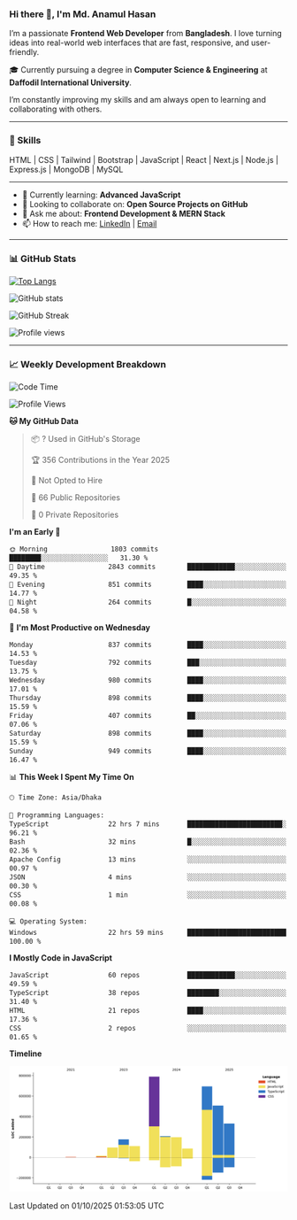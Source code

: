 ### Hi there 👋, I'm Md. Anamul Hasan

I’m a passionate **Frontend Web Developer** from **Bangladesh**. I love turning ideas into real-world web interfaces that are fast, responsive, and user-friendly.

🎓 Currently pursuing a degree in **Computer Science & Engineering** at **Daffodil International University**.

I’m constantly improving my skills and am always open to learning and collaborating with others.

---

### 🚀 Skills
HTML | CSS | Tailwind | Bootstrap | JavaScript | React | Next.js | Node.js | Express.js | MongoDB | MySQL 

---

- 🌱 Currently learning: **Advanced JavaScript**
- 👯 Looking to collaborate on: **Open Source Projects on GitHub**
- 💬 Ask me about: **Frontend Development & MERN Stack**
- 📫 How to reach me: [LinkedIn](https://www.linkedin.com/in/mdanamulhasan201) | [Email](mailto:anamulhasan3625@gmail.com)

---

### 📊 GitHub Stats

[![Top Langs](https://github-readme-stats.vercel.app/api/top-langs/?username=mdanamulhasan201&layout=compact)](https://github.com/anuraghazra/github-readme-stats)

![GitHub stats](https://github-readme-stats.vercel.app/api?username=mdanamulhasan201&show_icons=true&count_private=true&theme=tokyonight)

![GitHub Streak](https://streak-stats.demolab.com?user=mdanamulhasan201&theme=tokyonight)

![Profile views](https://gpvc.arturio.dev/mdanamulhasan201)

---

### 📈 Weekly Development Breakdown

<!--START_SECTION:waka-->
![Code Time](http://img.shields.io/badge/Code%20Time-770%20hrs%2051%20mins-blue)

![Profile Views](http://img.shields.io/badge/Profile%20Views-1-blue)

**🐱 My GitHub Data** 

> 📦 ? Used in GitHub's Storage 
 > 
> 🏆 356 Contributions in the Year 2025
 > 
> 🚫 Not Opted to Hire
 > 
> 📜 66 Public Repositories 
 > 
> 🔑 0 Private Repositories 
 > 
**I'm an Early 🐤** 

```text
🌞 Morning                1803 commits        ████████░░░░░░░░░░░░░░░░░   31.30 % 
🌆 Daytime                2843 commits        ████████████░░░░░░░░░░░░░   49.35 % 
🌃 Evening                851 commits         ████░░░░░░░░░░░░░░░░░░░░░   14.77 % 
🌙 Night                  264 commits         █░░░░░░░░░░░░░░░░░░░░░░░░   04.58 % 
```
📅 **I'm Most Productive on Wednesday** 

```text
Monday                   837 commits         ████░░░░░░░░░░░░░░░░░░░░░   14.53 % 
Tuesday                  792 commits         ███░░░░░░░░░░░░░░░░░░░░░░   13.75 % 
Wednesday                980 commits         ████░░░░░░░░░░░░░░░░░░░░░   17.01 % 
Thursday                 898 commits         ████░░░░░░░░░░░░░░░░░░░░░   15.59 % 
Friday                   407 commits         ██░░░░░░░░░░░░░░░░░░░░░░░   07.06 % 
Saturday                 898 commits         ████░░░░░░░░░░░░░░░░░░░░░   15.59 % 
Sunday                   949 commits         ████░░░░░░░░░░░░░░░░░░░░░   16.47 % 
```


📊 **This Week I Spent My Time On** 

```text
🕑︎ Time Zone: Asia/Dhaka

💬 Programming Languages: 
TypeScript               22 hrs 7 mins       ████████████████████████░   96.21 % 
Bash                     32 mins             █░░░░░░░░░░░░░░░░░░░░░░░░   02.36 % 
Apache Config            13 mins             ░░░░░░░░░░░░░░░░░░░░░░░░░   00.97 % 
JSON                     4 mins              ░░░░░░░░░░░░░░░░░░░░░░░░░   00.30 % 
CSS                      1 min               ░░░░░░░░░░░░░░░░░░░░░░░░░   00.08 % 

💻 Operating System: 
Windows                  22 hrs 59 mins      █████████████████████████   100.00 % 
```

**I Mostly Code in JavaScript** 

```text
JavaScript               60 repos            ████████████░░░░░░░░░░░░░   49.59 % 
TypeScript               38 repos            ████████░░░░░░░░░░░░░░░░░   31.40 % 
HTML                     21 repos            ████░░░░░░░░░░░░░░░░░░░░░   17.36 % 
CSS                      2 repos             ░░░░░░░░░░░░░░░░░░░░░░░░░   01.65 % 
```



**Timeline**

![Lines of Code chart](https://raw.githubusercontent.com/mdanamulhasan201/mdanamulhasan201/main/assets/bar_graph.png)


 Last Updated on 01/10/2025 01:53:05 UTC
<!--END_SECTION:waka-->
